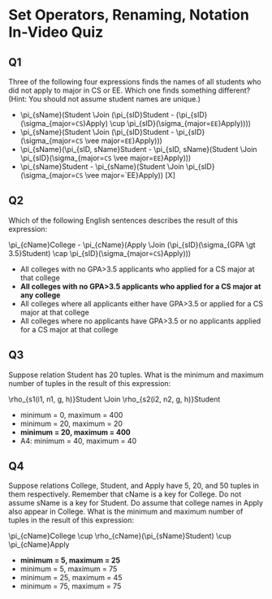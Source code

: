 # Set Operators, Renaming, Notation In-Video Quiz

## Q1 

Three of the following four expressions finds the names of all students who did not apply to major in CS or EE. Which one finds something different? (Hint: You should not assume student names are unique.)

- \pi_{sName}(Student \Join (\pi_{sID}Student - (\pi_{sID}(\sigma_{major=`CS`}Apply) \cup \pi_{sID}(\sigma_{major=`EE`}Apply))))
- \pi_{sName}(Student \Join (\pi_{sID}Student - \pi_{sID}(\sigma_{major=`CS` \vee major=`EE`}Apply)))
- \pi_{sName}(\pi_{sID, sName}Student - \pi_{sID, sName}(Student \Join \pi_{sID}(\sigma_{major=`CS` \vee major=`EE`}Apply)))
- \pi_{sName}Student - \pi_{sName}(Student \Join \pi_{sID}(\sigma_{major=`CS` \vee major=`EE}Apply)) [X]

## Q2

Which of the following English sentences describes the result of this expression:

\pi_{cName}College - \pi_{cName}(Apply \Join (\pi_{sID}(\sigma_{GPA \gt 3.5}Student) \cap \pi_{sID}(\sigma_{major=`CS`}Apply)))

- All colleges with no GPA>3.5 applicants who applied for a CS major at that college
- **All colleges with no GPA>3.5 applicants who applied for a CS major at any college**
- All colleges where all applicants either have GPA>3.5 or applied for a CS major at that college
- All colleges where no applicants have GPA>3.5 or no applicants applied for a CS major at that college

## Q3

Suppose relation Student has 20 tuples. What is the minimum and maximum number of tuples in the result of this expression:

\rho_{s1(i1, n1, g, h)}Student \Join \rho_{s2(i2, n2, g, h)}Student

- minimum = 0, maximum = 400
- minimum = 20, maximum = 20
- **minimum = 20, maximum = 400**
- A4: minimum = 40, maximum = 40

## Q4 

Suppose relations College, Student, and Apply have 5, 20, and 50 tuples in them respectively. Remember that cName is a key for College. Do not assume sName is a key for Student. Do assume that college names in Apply also appear in College. What is the minimum and maximum number of tuples in the result of this expression:

\pi_{cName}College \cup \rho_{cName}(\pi_{sName}Student) \cup \pi_{cName}Apply

- **minimum = 5, maximum = 25**
- minimum = 5, maximum = 75
- minimum = 25, maximum = 45
- minimum = 75, maximum = 75